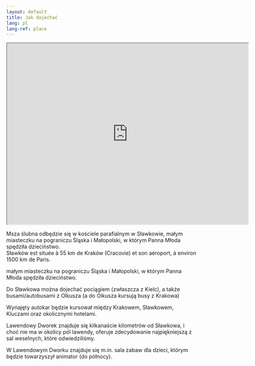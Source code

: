 ```yaml
---
layout: default
title: Jak dojechać
lang: pl
lang-ref: place
---
```


<div class="row">
  <div class="col-12 col-lg-7">
    <div class="embed-responsive embed-responsive-4by3 mb-3">
      <iframe class="embed-responsive-item" src="https://www.google.com/maps/d/embed?mid=1jzOgKXO6KpMJtOiK9IPUWrAftaBUyFbJ" width="640" height="480"></iframe>
    </div>
  </div>

  <div class="col-12 col-lg-5">
    <p>Msza ślubna odbędzie się w kościele parafialnym w Sławkowie,  małym miasteczku na pograniczu Śląska i Małopolski, w którym Panna Młoda spędziła dzieciństwo.<br />
    Sławków est située à 55 km de Kraków (Cracovie) et son aéroport, à environ 1500 km de Paris.</p>
    <p>małym miasteczku na pograniczu Śląska i Małopolski, w którym Panna Młoda spędziła dzieciństwo.</p> 
    <p>Do Sławkowa można dojechać pociągiem (zwłaszcza z Kielc), a także busami/autobusami z Olkusza (a do Olkusza kursują busy z Krakowa)</p>
    <p>Wynajęty autokar będzie kursował między Krakowem, Sławkowem, Kluczami oraz okolicznymi hotelami.</p>
    <p>Lawendowy Dworek znajduje się kilkanaście kilometrów od Sławkowa, i choć nie ma w okolicy pól lawendy, oferuje zdecydowanie najpiękniejszą z sal weselnych, które odwiedziliśmy.</p>
    <p>W Lawendowym Dworku znajduje się m.in. sala zabaw dla dzieci, którym będzie towarzyszył animator (do północy).</p>
  </div>
</div>

